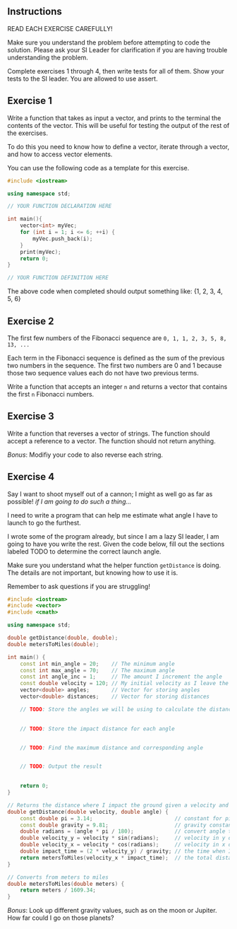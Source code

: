 Instructions
---

READ EACH EXERCISE CAREFULLY!

Make sure you understand the problem before attempting to code the solution.
Please ask your SI Leader for clarification if you are having trouble understanding the problem.

Complete exercises 1 through 4, then write tests for all of them.
Show your tests to the SI leader.
You are allowed to use assert.


Exercise 1
---

Write a function that takes as input a vector, and prints to the terminal the contents of the vector.
This will be useful for testing the output of the rest of the exercises.

To do this you need to know how to define a vector, iterate through a vector, and how to access vector elements.

You can use the following code as a template for this exercise.

```c++
#include <iostream>

using namespace std;

// YOUR FUNCTION DECLARATION HERE

int main(){
    vector<int> myVec;
    for (int i = 1; i <= 6; ++i) {
        myVec.push_back(i);
    }
    print(myVec);
    return 0;
}

// YOUR FUNCTION DEFINITION HERE
```

The above code when completed should output something like: {1, 2, 3, 4, 5, 6}


Exercise 2
---

The first few numbers of the Fibonacci sequence are `0, 1, 1, 2, 3, 5, 8, 13, ...`

Each term in the Fibonacci sequence is defined as the sum of the previous two numbers in the sequence.
The first two numbers are 0 and 1 because those two sequence values each do not have two previous terms.

Write a function that accepts an integer `n` and returns a vector that contains the first `n` Fibonacci numbers.


Exercise 3
---

Write a function that reverses a vector of strings.
The function should accept a reference to a vector.
The function should not return anything. 

*Bonus*:
Modifiy your code to also reverse each string.


Exercise 4
---

Say I want to shoot myself out of a cannon;
I might as well go as far as possible!
<i>if I am going to do such a thing...</i>

I need to write a program that can help me estimate what angle I have to launch to go the furthest.

I wrote some of the program already, but since I am a lazy SI leader, I am going to have you write the rest.
Given the code below, fill out the sections labeled TODO to determine the correct launch angle.

Make sure you understand what the helper function `getDistance` is doing.
The details are not important, but knowing how to use it is.

Remember to ask questions if you are struggling!

```c++
#include <iostream>
#include <vector>
#include <cmath>

using namespace std;

double getDistance(double, double);
double metersToMiles(double);

int main() {
    const int min_angle = 20;    // The minimum angle
    const int max_angle = 70;    // The maximum angle
    const int angle_inc = 1;     // The amount I increment the angle
    const double velocity = 120; // My initial velocity as I leave the cannon
    vector<double> angles;       // Vector for storing angles
    vector<double> distances;    // Vector for storing distances 

    // TODO: Store the angles we will be using to calculate the distance 
   

    // TODO: Store the impact distance for each angle 


    // TODO: Find the maximum distance and corresponding angle


    // TODO: Output the result
    

    return 0;
}

// Returns the distance where I impact the ground given a velocity and angle
double getDistance(double velocity, double angle) {
    const double pi = 3.14;                          // constant for pi
    const double gravity = 9.81;                     // gravity constant for earth
    double radians = (angle * pi / 180);             // convert angle to radians
    double velocity_y = velocity * sin(radians);     // velocity in y direction
    double velocity_x = velocity * cos(radians);     // velocity in x direction
    double impact_time = (2 * velocity_y) / gravity; // the time when I hit the ground
    return metersToMiles(velocity_x * impact_time);  // the total distance I traveled
}

// Converts from meters to miles
double metersToMiles(double meters) {
    return meters / 1609.34;
}                       
```

*Bonus*:
Look up different gravity values, such as on the moon or Jupiter.
How far could I go on those planets?



